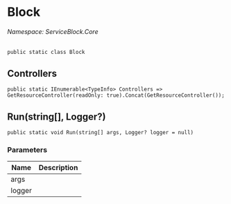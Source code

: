 Block
======
###### Namespace: ServiceBlock.Core




```
public static class Block
```




Controllers
------

```
public static IEnumerable<TypeInfo> Controllers => GetResourceController(readOnly: true).Concat(GetResourceController());
```



Run(string[], Logger?)
------

```
public static void Run(string[] args, Logger? logger = null)
```
### Parameters
Name | Description
--- | ---
args | 
logger | 




